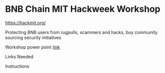 # BNB Chain MIT Hackweek Workshop
https://hackmit.org/


Protecting BNB users from rugpulls, scammers and hacks, buy community sourcing security initiatives


Workshop power point [link]()

Links Needed

Instructions